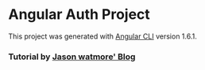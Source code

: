 # Angular Auth Project

This project was generated with [Angular CLI](https://github.com/angular/angular-cli) version 1.6.1.

### Tutorial by [Jason watmore' Blog](http://jasonwatmore.com/post/2016/09/29/angular-2-user-registration-and-login-example-tutorial)
